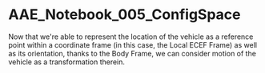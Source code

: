 # AAE_Notebook_005_ConfigSpace
Now that we're able to represent the location of the vehicle as a reference point within a coordinate frame (in this case, the Local ECEF Frame) as well as its orientation, thanks to the Body Frame, we can consider motion of the vehicle as a transformation therein.
